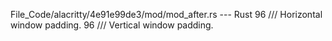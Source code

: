 File_Code/alacritty/4e91e99de3/mod/mod_after.rs --- Rust
96     /// Horizontal window padding.                                                                                                                        96     /// Vertical window padding.

